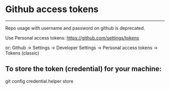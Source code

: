 # Github access tokens
<!-- date: 2022-10-26 00:00:00 -->
<!-- category: linux -->
<!-- tags: github -->
***

Repo usage with username and password on github is deprecated.

Use Personal access tokens: <https://github.com/settings/tokens>

or: Github -> Settings -> Developer Settings -> Personal access tokens -> Tokens (classic)

## To store the token (credential) for your machine:


  git config credential.helper store

